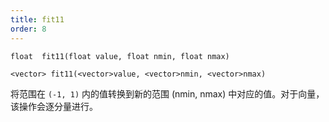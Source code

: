 ```yaml
---
title: fit11
order: 8
---
```

`float  fit11(float value, float nmin, float nmax)`

`<vector> fit11(<vector>value, <vector>nmin, <vector>nmax)`

将范围在 `(-1, 1)` 内的值转换到新的范围 (nmin, nmax) 中对应的值。对于向量，该操作会逐分量进行。
